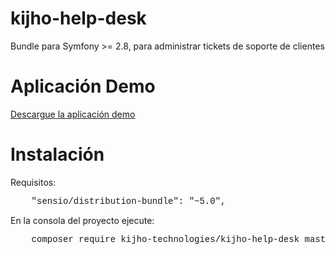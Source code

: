 <html>
 <body>

# kijho-help-desk
Bundle para Symfony >= 2.8, para administrar tickets de soporte de clientes


<h1> Aplicación Demo</h1>

<a href="https://github.com/cesar-giraldo/kijho-help-desk/tree/help-desk-demo">Descargue la aplicación demo</a>

<h1>Instalación</h1>

Requisitos:

<pre style="font-family: Courier New;">
    "sensio/distribution-bundle": "~5.0",
</pre>


En la consola del proyecto ejecute:

<pre style="font-family: Courier New;">
    composer require kijho-technologies/kijho-help-desk master
</pre>



</body>
</html>